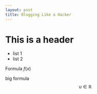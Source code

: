 ```yaml
---
layout: post
title: Blogging Like a Hacker
---
```



# This is a header

* list 1
* list 2

Formula $f(x)$

big formula 
$$
u \in \mathbb{R} 
$$
